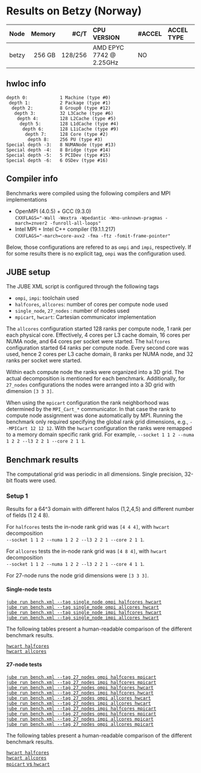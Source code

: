 # Results on Betzy (Norway)

|Node   |Memory |#C/T    |CPU VERSION             | #ACCEL  |ACCEL TYPE|
|:------|------:|-------:|:-----------------------|:--------|:---------|
|betzy  |256 GB |128/256 |AMD EPYC 7742 @ 2.25GHz |NO       |          |

## hwloc info

```
depth 0:            1 Machine (type #0)
 depth 1:           2 Package (type #1)
  depth 2:          8 Group0 (type #12)
   depth 3:         32 L3Cache (type #6)
    depth 4:        128 L2Cache (type #5)
     depth 5:       128 L1dCache (type #4)
      depth 6:      128 L1iCache (type #9)
       depth 7:     128 Core (type #2)
        depth 8:    256 PU (type #3)
Special depth -3:   8 NUMANode (type #13)
Special depth -4:   8 Bridge (type #14)
Special depth -5:   5 PCIDev (type #15)
Special depth -6:   6 OSDev (type #16)
```

## Compiler info
Benchmarks were compiled using the following compilers and MPI implementations

* OpenMPI (4.0.5) + GCC (9.3.0)  
  `CXXFLAGS="-Wall -Wextra -Wpedantic -Wno-unknown-pragmas -march=znver2 -funroll-all-loops"`
* Intel MPI + Intel C++ compiler (19.1.1.217)  
  `CXXFLAGS="-march=core-avx2 -fma -ftz -fomit-frame-pointer"`

Below, those configurations are refered to as `ompi` and `impi`, respectively. If for some results there is no explicit tag,
`ompi` was the configuration used.

## JUBE setup
The JUBE XML script is configured through the following tags

* `ompi`, `impi`: toolchain used
* `halfcores`, `allcores`: number of cores per compute node used
* `single_node`, `27_nodes` : number of nodes used
* `mpicart`, `hwcart`: Cartesian communicator implementation

The `allcores` configuration started 128 ranks per compute node, 1 rank per each physical core.
Effectively, 4 cores per L3 cache domain, 16 cores per NUMA node, and 64 cores per socket were started.
The `halfcores` configuration started 64 ranks per compute node. Every second core was used, 
hence 2 cores per L3 cache domain, 8 ranks per NUMA node, and 32 ranks per socket were started.

Within each compute node the ranks were organized into a 3D grid. The actual decomposition is mentioned
for each benchmark. Additionally, for `27_nodes` configurations the nodes were arranged into a 3D grid
with dimension `[3 3 3]`.

When using the `mpicart` configuration the rank neighborhood was determined by the `MPI_Cart_*` communicator.
In that case the rank to compute node assignment was done automatically by MPI. Running the benchmark
only required specifying the global rank grid dimensions, e.g., ``--MPICart 12 12 12``. 
With the `hwcart` configuration the ranks were remapped to a memory domain specific rank grid.
For example, `--socket 1 1 2 --numa 1 2 2 --l3 2 2 1 --core 2 1 1`.

## Benchmark results
The computational grid was periodic in all dimensions. Single precision, 32-bit floats were used.

### Setup 1

Results for a 64^3 domain with different halos (1,2,4,5) and different number of fields
(1 2 4 8).

For `halfcores` tests the in-node rank grid was `[4 4 4]`, with `hwcart` decomposition  
`--socket 1 1 2 --numa 1 2 2 --l3 2 2 1 --core 2 1 1`.

For `allcores` tests the in-node rank grid was `[4 8 4]`, with `hwcart` decomposition  
`--socket 1 1 2 --numa 1 2 2 --l3 2 2 1 --core 4 1 1`.

For 27-node runs the node grid dimensions were `[3 3 3]`.

#### Single-node tests

[`jube run bench.xml --tag single_node ompi halfcores hwcart`](single_node/jube_0.md)  
[`jube run bench.xml --tag single_node ompi allcores hwcart`](single_node/jube_1.md)  
[`jube run bench.xml --tag single_node impi halfcores hwcart`](single_node/jube_2.md)  
[`jube run bench.xml --tag single_node impi allcores hwcart`](single_node/jube_3.md)  

The following tables present a human-readable comparison of the different benchmark results.

[`hwcart halfcores`](single_node/halo_fields_halfcores.md)  
[`hwcart allcores`](single_node/halo_fields_allcores.md)  

#### 27-node tests

[`jube run bench.xml --tag 27_nodes ompi halfcores mpicart`](27_nodes/jube_0.md)  
[`jube run bench.xml --tag 27_nodes impi halfcores mpicart`](27_nodes/jube_1.md)  
[`jube run bench.xml --tag 27_nodes ompi halfcores hwcart`](27_nodes/jube_2.md)  
[`jube run bench.xml --tag 27_nodes impi halfcores hwcart`](27_nodes/jube_3.md)  
[`jube run bench.xml --tag 27_nodes ompi allcores hwcart`](27_nodes/jube_4.md)  
[`jube run bench.xml --tag 27_nodes impi allcores hwcart`](27_nodes/jube_5.md)  
[`jube run bench.xml --tag 27_nodes impi halfcores mpicart`](27_nodes/jube_6.md)  
[`jube run bench.xml --tag 27_nodes ompi halfcores mpicart`](27_nodes/jube_7.md)  
[`jube run bench.xml --tag 27_nodes impi allcores mpicart`](27_nodes/jube_8.md)  
[`jube run bench.xml --tag 27_nodes ompi allcores mpicart`](27_nodes/jube_9.md)  

The following tables present a human-readable comparison of the different benchmark results.

[`hwcart halfcores`](27_nodes/halo_fields_halfcores.md)  
[`hwcart allcores`](27_nodes/halo_fields_allcores.md)  
[`mpicart` vs `hwcart`](27_nodes/mpicart_vs_hwcart.md)  
